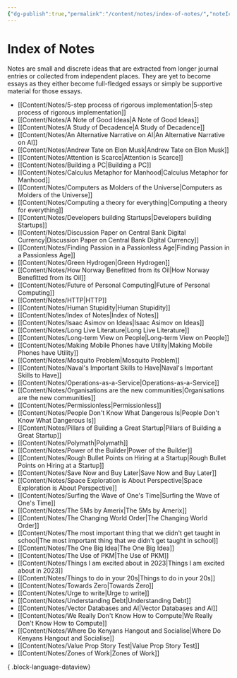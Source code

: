 ```yaml
---
{"dg-publish":true,"permalink":"/content/notes/index-of-notes/","noteIcon":"2"}
---
```


# Index of Notes

Notes are small and discrete ideas that are extracted from longer journal entries or collected from independent places. They are yet to become essays as they either become full-fledged essays or simply be supportive material for those essays. 
- [[Content/Notes/5-step process of rigorous implementation\|5-step process of rigorous implementation]]
- [[Content/Notes/A Note of Good Ideas\|A Note of Good Ideas]]
- [[Content/Notes/A Study of Decadence\|A Study of Decadence]]
- [[Content/Notes/An Alternative Narrative on AI\|An Alternative Narrative on AI]]
- [[Content/Notes/Andrew Tate on Elon Musk\|Andrew Tate on Elon Musk]]
- [[Content/Notes/Attention is Scarce\|Attention is Scarce]]
- [[Content/Notes/Building a PC\|Building a PC]]
- [[Content/Notes/Calculus Metaphor for Manhood\|Calculus Metaphor for Manhood]]
- [[Content/Notes/Computers as Molders of the Universe\|Computers as Molders of the Universe]]
- [[Content/Notes/Computing a theory for everything\|Computing a theory for everything]]
- [[Content/Notes/Developers building Startups\|Developers building Startups]]
- [[Content/Notes/Discussion Paper on Central Bank Digital Currency\|Discussion Paper on Central Bank Digital Currency]]
- [[Content/Notes/Finding Passion in a Passionless Age\|Finding Passion in a Passionless Age]]
- [[Content/Notes/Green Hydrogen\|Green Hydrogen]]
- [[Content/Notes/How Norway Benefitted from its Oil\|How Norway Benefitted from its Oil]]
- [[Content/Notes/Future of Personal Computing\|Future of Personal Computing]]
- [[Content/Notes/HTTP\|HTTP]]
- [[Content/Notes/Human Stupidity\|Human Stupidity]]
- [[Content/Notes/Index of Notes\|Index of Notes]]
- [[Content/Notes/Isaac Asimov on Ideas\|Isaac Asimov on Ideas]]
- [[Content/Notes/Long Live Literature\|Long Live Literature]]
- [[Content/Notes/Long-term View on People\|Long-term View on People]]
- [[Content/Notes/Making Mobile Phones have Utility\|Making Mobile Phones have Utility]]
- [[Content/Notes/Mosquito Problem\|Mosquito Problem]]
- [[Content/Notes/Naval's Important Skills to Have\|Naval's Important Skills to Have]]
- [[Content/Notes/Operations-as-a-Service\|Operations-as-a-Service]]
- [[Content/Notes/Organisations are the new communities\|Organisations are the new communities]]
- [[Content/Notes/Permissionless\|Permissionless]]
- [[Content/Notes/People Don't Know What Dangerous Is\|People Don't Know What Dangerous Is]]
- [[Content/Notes/Pillars of Building a Great Startup\|Pillars of Building a Great Startup]]
- [[Content/Notes/Polymath\|Polymath]]
- [[Content/Notes/Power of the Builder\|Power of the Builder]]
- [[Content/Notes/Rough Bullet Points on Hiring at a Startup\|Rough Bullet Points on Hiring at a Startup]]
- [[Content/Notes/Save Now and Buy Later\|Save Now and Buy Later]]
- [[Content/Notes/Space Exploration is About Perspective\|Space Exploration is About Perspective]]
- [[Content/Notes/Surfing the Wave of One's Time\|Surfing the Wave of One's Time]]
- [[Content/Notes/The 5Ms by Amerix\|The 5Ms by Amerix]]
- [[Content/Notes/The Changing World Order\|The Changing World Order]]
- [[Content/Notes/The most important thing that we didn't get taught in school\|The most important thing that we didn't get taught in school]]
- [[Content/Notes/The One Big Idea\|The One Big Idea]]
- [[Content/Notes/The Use of PKM\|The Use of PKM]]
- [[Content/Notes/Things I am excited about in 2023\|Things I am excited about in 2023]]
- [[Content/Notes/Things to do in your 20s\|Things to do in your 20s]]
- [[Content/Notes/Towards Zero\|Towards Zero]]
- [[Content/Notes/Urge to write\|Urge to write]]
- [[Content/Notes/Understanding Debt\|Understanding Debt]]
- [[Content/Notes/Vector Databases and AI\|Vector Databases and AI]]
- [[Content/Notes/We Really Don't Know How to Compute\|We Really Don't Know How to Compute]]
- [[Content/Notes/Where Do Kenyans Hangout and Socialise\|Where Do Kenyans Hangout and Socialise]]
- [[Content/Notes/Value Prop Story Test\|Value Prop Story Test]]
- [[Content/Notes/Zones of Work\|Zones of Work]]

{ .block-language-dataview}
